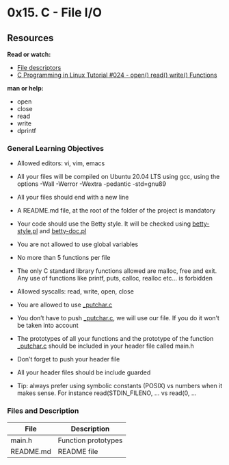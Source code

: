 # 0x15. C - File I/O

## Resources
**Read or watch:**
- [File descriptors](https://en.wikipedia.org/wiki/File_descriptor)
- [C Programming in Linux Tutorial #024 - open() read() write() Functions](https://www.youtube.com/watch?v=dP3N8g7h8gY)

**man or help:**

- open
- close
- read
- write
- dprintf

### General Learning Objectives


* Allowed editors: vi, vim, emacs

* All your files will be compiled on Ubuntu 20.04 LTS using gcc, using the options -Wall -Werror -Wextra -pedantic -std=gnu89

* All your files should end with a new line

* A README.md file, at the root of the folder of the project is mandatory

* Your code should use the Betty style. It will be checked using [betty-style.pl](https://github.com/holbertonschool/Betty/blob/master/betty-style.pl) and [betty-doc.pl](https://github.com/holbertonschool/Betty/blob/master/betty-doc.pl)

*  You are not allowed to use global variables

* No more than 5 functions per file

* The only C standard library functions allowed are malloc, free and exit.
Any use of functions like printf, puts, calloc, realloc etc… is forbidden

* Allowed syscalls: read, write, open, close

* You are allowed to use [_putchar.c](https://github.com/holbertonschool/_putchar.c/blob/master/_putchar.c)

* You don’t have to push [_putchar.c](https://github.com/holbertonschool/_putchar.c/blob/master/_putchar.c), we will use our file. If you do it won’t be taken into account

* The prototypes of all your functions and the prototype of the function [_putchar.c](https://github.com/holbertonschool/_putchar.c/blob/master/_putchar.c) should be included in your header file called main.h

* Don’t forget to push your header file

* All your header files should be include guarded

* Tip: always prefer using symbolic constants (POSIX) vs numbers when it makes sense. For instance read(STDIN_FILENO, ... vs read(0, ...


### Files and Description
| File      | Description         |
| --------- | ------------------- |
| main.h    | Function prototypes |
| README.md | README file         |